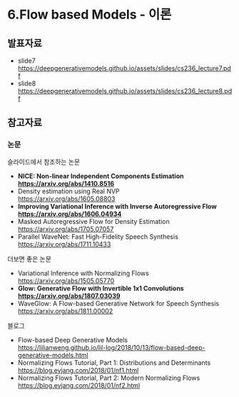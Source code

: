 # 6.Flow based Models - 이론
## 발표자료
  + slide7 https://deepgenerativemodels.github.io/assets/slides/cs236_lecture7.pdf
  + slide8 https://deepgenerativemodels.github.io/assets/slides/cs236_lecture8.pdf

## 참고자료
### 논문
  슬라이드에서 참조하는 논문
  + **NICE: Non-linear Independent Components Estimation** <br/>
  **https://arxiv.org/abs/1410.8516**
  + Density estimation using Real NVP <br/>
  https://arxiv.org/abs/1605.08803
  + **Improving Variational Inference with Inverse Autoregressive Flow** <br/>
  **https://arxiv.org/abs/1606.04934**
  + Masked Autoregressive Flow for Density Estimation <br/>
  https://arxiv.org/abs/1705.07057
  + Parallel WaveNet: Fast High-Fidelity Speech Synthesis <br/>
  https://arxiv.org/abs/1711.10433
  
  더보면 좋은 논문
  + Variational Inference with Normalizing Flows <br/>
  https://arxiv.org/abs/1505.05770
  + **Glow: Generative Flow with Invertible 1x1 Convolutions** <br/>
  **https://arxiv.org/abs/1807.03039**
  + WaveGlow: A Flow-based Generative Network for Speech Synthesis <br/>
  https://arxiv.org/abs/1811.00002
  
  블로그
  + Flow-based Deep Generative Models <br/>
  https://lilianweng.github.io/lil-log/2018/10/13/flow-based-deep-generative-models.html
  + Normalizing Flows Tutorial, Part 1: Distributions and Determinants <br/>
  https://blog.evjang.com/2018/01/nf1.html
  + Normalizing Flows Tutorial, Part 2: Modern Normalizing Flows <br/>
  https://blog.evjang.com/2018/01/nf2.html
  
